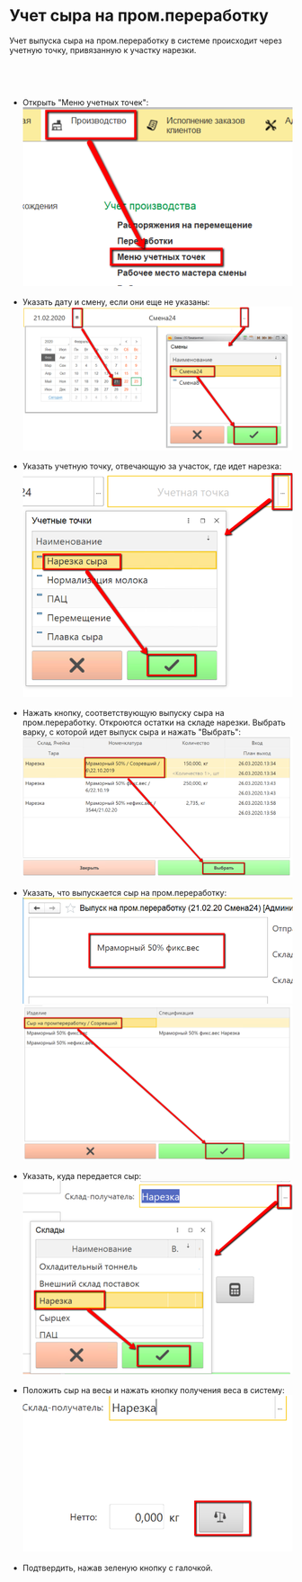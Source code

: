 # Учет сыра на пром.переработку


Учет выпуска сыра на пром.переработку в системе происходит через учетную
точку, привязанную к участку нарезки.

 

 

-   Открыть "Меню учетных точек":
    ![](AccountingCheeseIndustrialProcessing.assets/drex_uchet_syra_na_prom_pererabotku_custom.png)
     
-   Указать дату и смену, если они еще не указаны:
    ![](AccountingCheeseIndustrialProcessing.assets/drex_uchet_syra_na_prom_pererabotku_custom_2.png)
     
-   Указать учетную точку, отвечающую за участок, где идет нарезка:
    ![](AccountingCheeseIndustrialProcessing.assets/drex_uchet_syra_na_prom_pererabotku_custom_3.png)
     
-   Нажать кнопку, соответствующую выпуску сыра на пром.переработку.
    Откроются остатки на складе нарезки. Выбрать варку, с которой идет
    выпуск сыра и нажать "Выбрать":
    ![](AccountingCheeseIndustrialProcessing.assets/drex_uchet_syra_na_prom_pererabotku_custom_4.png)
     
-   Указать, что выпускается сыр на пром.переработку:
    ![](AccountingCheeseIndustrialProcessing.assets/drex_uchet_syra_na_prom_pererabotku_custom_5.png)
    ![](AccountingCheeseIndustrialProcessing.assets/drex_uchet_syra_na_prom_pererabotku_custom_6.png)
     
-   Указать, куда передается сыр:
    ![](AccountingCheeseIndustrialProcessing.assets/drex_uchet_syra_na_prom_pererabotku_custom_7.png)
     
-   Положить сыр на весы и нажать кнопку получения веса в систему:
    ![](AccountingCheeseIndustrialProcessing.assets/drex_uchet_syra_na_prom_pererabotku_custom_8.png)
     
-   Подтвердить, нажав зеленую кнопку с галочкой.

